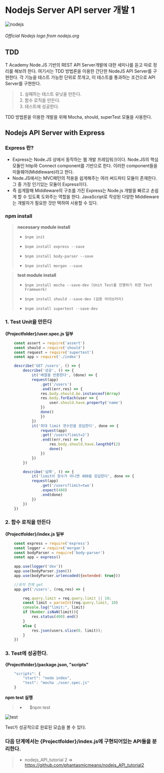 Nodejs Server API server 개발 1
==================================

![nodejs](https://user-images.githubusercontent.com/20153890/39241370-a04076fa-48c1-11e8-950b-614b63faae03.png)

###### Official Nodejs logo from nodejs.org ######
 

## TDD ##
T Academy Node.JS 기반의 REST API Server개발에 대한 세미나를 듣고 따로 정리를 해보려 한다.
여기서는 TDD 방법론을 이용한 간단한 NodeJS API Server를 구현한다. 
각 기능을 테스트 가능한 단위로 쪼개고, 이 테스트를 통과하는 조건으로 API Server를 구현한다.

> 1. 실패하는 테스트 유닛을 만든다.
> 2. 함수 로직을 만든다.
> 3. 테스트에 성공한다.

TDD 방법론을 이용한 개발을 위해 Mocha, should, superTest 모듈을 사용한다.

Nodejs API Server with Express
------------------------------

### Express 란? ###
* Express는 Node.JS 상에서 동작하는 웹 개발 프레임워크이다. Node.JS의 핵심 모듈인 http와 Connect component를 기반으로 한다. 이러한 component들을 미들웨어(Middleware)라고 한다. 
* Node.JS에서는 MVC패턴의 적용을 쉽게해주는 여러 써드파티 모듈이 존재한다.그 중 가장 인기있는 모듈이 Express이다.
* 즉 쉽게말해 Middleware의 구조를 가진 Express는 Node.js 개발을 빠르고 손쉽게 할 수 있도록 도와주는 역할을 한다. JavaScript로 작성된 다양한 Middleware는 개발자가 필요한 것만 택하여 사용할 수 있다. 

### npm install ###

>
>**necessary module install** 
> -     $npm init
> -     $npm install express --save
> -     $npm install body-parser --save
> -     $npm install morgan --save

>**test module install** 
> -     $npm install mocha --save-dev (Unit Test를 진행하기 위한 Test Framework)
> -     $npm install should --save-dev (검증 라이브러리)
> -     $npm install supertest --save-dev

    
    
### 1. Test Unit을 만든다 ###


**{Projectfolder}/user.spec.js 일부**
    
```javascript
    const assert = require('assert')
    const should = require('should')
    const request = require('supertest')
    const app = require('./index')

    describe('GET /users', () => {
        describe('성공', () => {
            it('배열을 반환한다', (done) => {
            request(app)
                .get('/users')
                .end((err,res) => {
                res.body.should.be.instanceof(Array)
                res.body.forEach(user => {
                    user.should.have.property('name')
                })
                done()
                })
            })
            it('최대 limit 갯수만큼 응답한다', done => {
                request(app)
                .get('/users?limit=2')
                .end((err,res) => {
                    res.body.should.have.lengthOf(2)
                    done()
                })
            })
        })

        describe('실패', () => {
            it('limit이 정수가 아니면 400을 응답한다', done => {
            request(app)
                .get('/users?limit=two')
                .expect(400)
                .end(done)
            })
        })
    })
```




### 2. 함수 로직을 만든다 ###


**{Projectfolder}/index.js 일부**

```javascript
    const express = require('express')
    const logger = require('morgan')
    const bodyParser = require('body-parser')
    const app = express()
    
    app.use(logger('dev'))
    app.use(bodyParser.json())
    app.use(bodyParser.urlencoded({extended: true}))

    //유저 전체 get
    app.get('/users', (req,res) => {

        req.query.limit = req.query.limit || 10;
        const limit = parseInt(req.query.limit, 10)
        console.log("limit:", limit)
        if (Number.isNaN(limit)){
            res.status(400).end()
        }
        else {
            res.json(users.slice(0, limit));
        }
    })
```
   


### 3. Test에 성공한다. ###


**{Projectfolder}/package.json, "scripts"**   

```javascript
    "scripts": {
        "start": "node index",
        "test": "mocha ./user.spec.js"
    }
```

**npm test 실행**

> -     $npm test


![test](https://user-images.githubusercontent.com/20153890/39226762-562e2148-488f-11e8-91ea-09171897aa70.PNG)


Test가 성공적으로 완료된 모습을 볼 수 있다. 

### 다음 단계에서는 {Projectfolder}/index.js에 구현되어있는 API들을 분리한다. ###
> - nodejs_API_tutorial 2 => https://github.com/phantasmicmeans/nodejs_API_tutorial2
